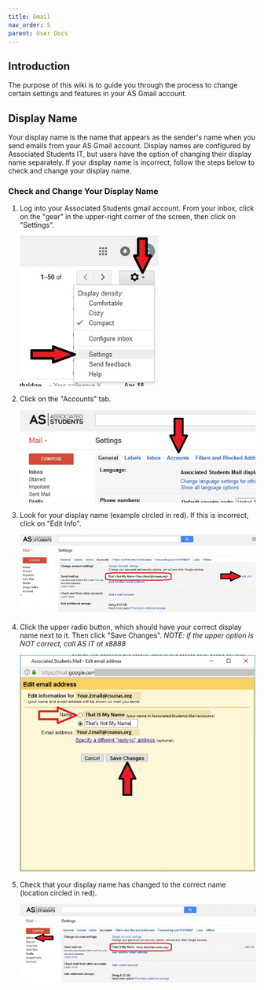 ```yaml
---
title: Gmail
nav_order: 5
parent: User Docs
---
```

## Introduction
The purpose of this wiki is to guide you through the process to change certain settings and features in your AS Gmail account.

## Display Name
Your display name is the name that appears as the sender's name when you send emails from your AS Gmail account. Display names are configured by Associated Students IT, but users have the option of changing their display name separately. If your display name is incorrect, follow the steps below to check and change your display name.

### Check and Change Your Display Name

1. Log into your Associated Students gmail account. From your inbox, click on the "gear" in the upper-right corner of the screen, then click on "Settings".

   ![gmail settings](./01_Settings.jpg)

2. Click on the "Accounts" tab.

   ![gmail accounts tab](./02_Accounts_Tab.jpg)
 
3. Look for your display name (example circled in red). If this is incorrect, click on "Edit Info".

   ![gmail edit info](./03_Edit_Info.jpg)

4. Click the upper radio button, which should have your correct display name next to it. Then click "Save Changes". _NOTE: if the upper option is NOT correct, call AS IT at x8888_

   ![gmail change name](./04_Change_Name.jpg)

5. Check that your display name has changed to the correct name (location circled in red).

   ![gmail verify](./05_Verify.jpg)
